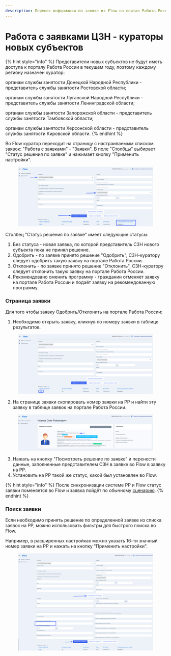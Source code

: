 ```yaml
---
description: Перенос информации по заявке из Flow на портал Работа России
---
```


# Работа с заявками ЦЗН - кураторы новых субъектов

{% hint style="info" %}
Представители новых субъектов не будут иметь доступа к порталу Работа России в текущем году, поэтому каждому региону назначен куратор:

органам службы занятости Донецкой Народной Республики - представитель службы занятости Ростовской области;&#x20;

органам службы занятости Луганской Народной Республики - представитель службы занятости Ленинградской области;&#x20;

органам службы занятости Запорожской области - представитель службы занятости Тамбовской области;&#x20;

органам службы занятости Херсонской области - представитель службы занятости Кировской области.
{% endhint %}

Во Flow куратор переходит на страницу с настраиваемым списком заявок: "Работа с заявками" - "Заявки". В поле "Столбцы" выбирает "Статус решения по заявке" и нажимает кнопку "Применить настройки".

<figure><img src="../.gitbook/assets/image (26).png" alt=""><figcaption></figcaption></figure>

Столбец "Статус  решения по заявке" имеет следующие статусы:

1. Без статуса  - новая заявка, по которой представитель СЗН нового субъекта пока не принял решение.
2. Одобрить - по заявке принято решение "Одобрить", СЗН-куратору следует одобрить такую заявку на портале Работа России.
3. Отклонить - по заявке принято решение "Отклонить", СЗН-куратору следует отклонить такую заявку на портале Работа России.
4. Рекомендовано сменить программу - гражданин отменяет заявку на портале Работа России и подаёт заявку на рекомендованную программу.

### Страница заявки

Для того чтобы заявку Одобрить/Отклонить на портале Работа России:

1. Необходимо открыть заявку, кликнув по номеру заявки в таблице результатов.

<figure><img src="../.gitbook/assets/image (21) (1).png" alt=""><figcaption></figcaption></figure>

2. На странице заявки скопировать номер заявки на РР и найти эту заявку в таблице заявок на портале Работа России.&#x20;

<figure><img src="../.gitbook/assets/image (2).png" alt=""><figcaption></figcaption></figure>

3. Нажать на кнопку "Посмотреть решение по заявке" и перенести данные, заполненные представителем СЗН в заявке во Flow в заявку на РР.
4. Установить на РР такой же статус, какой был установлен во Flow.

{% hint style="info" %}
После синхронизации системе РР и Flow статус заявки поменяется во Flow и заявка пойдёт по обычному [сценарию](broken-reference).
{% endhint %}

### Поиск заявки&#x20;

Если необходимо  принять решение по определенной заявке из списка заявок на РР, можно использовать фильтры для быстрого поиска во Flow.

Например, в расширенных настройках можно указать 16-ти значный номер заявки на РР и нажать на кнопку "Применить настройки".

<figure><img src="../.gitbook/assets/image (15) (1).png" alt=""><figcaption></figcaption></figure>
